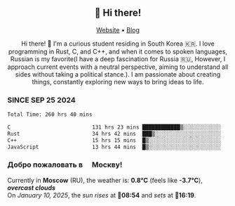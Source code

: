 <h2 align="center">👋 Hi there!</h2>
<p align="center">
  <a href="https://urdekcah.ru">Website</a> •
  <a href="https://urdekcah.blog">Blog</a>
</p>

<p align="center">
  Hi there! 👋 I'm a curious student residing in South Korea 🇰🇷. I love programming in Rust, C, and C++, and when it comes to spoken languages, Russian is my favorite(I have a deep fascination for Russia 🇷🇺, However, I approach current events with a neutral perspective, aiming to understand all sides without taking a political stance.). I am passionate about creating things, constantly exploring new ways to bring ideas to life.
</p>

### SINCE SEP 25 2024
<!--START_SECTION:waka-->
```txt
Total Time: 260 hrs 40 mins

C                          131 hrs 23 mins ████████████▒░░░░░░░░░░░░   49.11 %
Rust                       34 hrs 42 mins  ███▒░░░░░░░░░░░░░░░░░░░░░   12.97 %
C++                        15 hrs 15 mins  █▒░░░░░░░░░░░░░░░░░░░░░░░   05.70 %
JavaScript                 13 hrs 44 mins  █▒░░░░░░░░░░░░░░░░░░░░░░░   05.14 %
```
<!--END_SECTION:waka-->

<h3>Добро пожаловать в <img src="https://cdn-icons-png.flaticon.com/512/197/197408.png" width="13"/> Москву!</h3>

<!--START_SECTION:weather:moscow-->
Currently in **Moscow** (RU), the weather is: **0.8°C** (feels like **-3.7°C**), ***overcast clouds***<br/>
On *January 10, 2025*, the *sun rises* at 🌅**08:54** and *sets* at 🌇**16:19**.
<!--END_SECTION:weather-->
